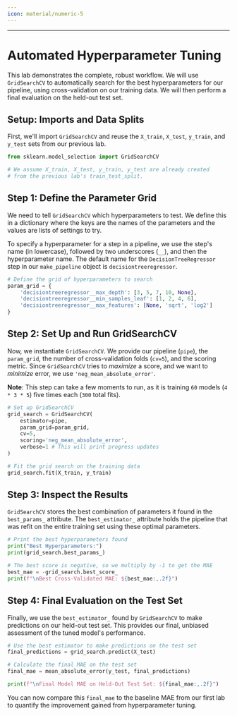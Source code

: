 ```yaml
---
icon: material/numeric-5
---
```


-----

# Automated Hyperparameter Tuning

This lab demonstrates the complete, robust workflow. We will use `GridSearchCV` to automatically search for the best hyperparameters for our pipeline, using cross-validation on our training data. We will then perform a final evaluation on the held-out test set.

## **Setup: Imports and Data Splits**

First, we'll import `GridSearchCV` and reuse the `X_train`, `X_test`, `y_train`, and `y_test` sets from our previous lab.

```python
from sklearn.model_selection import GridSearchCV

# We assume X_train, X_test, y_train, y_test are already created
# from the previous lab's train_test_split.
```

## **Step 1: Define the Parameter Grid**

We need to tell `GridSearchCV` which hyperparameters to test. We define this in a dictionary where the keys are the names of the parameters and the values are lists of settings to try.

To specify a hyperparameter for a step in a pipeline, we use the step's name (in lowercase), followed by two underscores (`__`), and then the hyperparameter name. The default name for the `DecisionTreeRegressor` step in our `make_pipeline` object is `decisiontreeregressor`.

```python
# Define the grid of hyperparameters to search
param_grid = {
    'decisiontreeregressor__max_depth': [3, 5, 7, 10, None],
    'decisiontreeregressor__min_samples_leaf': [1, 2, 4, 6],
    'decisiontreeregressor__max_features': [None, 'sqrt', 'log2']
}
```

## **Step 2: Set Up and Run GridSearchCV**

Now, we instantiate `GridSearchCV`. We provide our pipeline (`pipe`), the `param_grid`, the number of cross-validation folds (`cv=5`), and the scoring metric. Since `GridSearchCV` tries to *maximize* a score, and we want to *minimize* error, we use `'neg_mean_absolute_error'`.

**Note**: This step can take a few moments to run, as it is training `60` models (`4 * 3 * 5`) five times each (`300` total fits).

```python
# Set up GridSearchCV
grid_search = GridSearchCV(
    estimator=pipe,
    param_grid=param_grid,
    cv=5,
    scoring='neg_mean_absolute_error',
    verbose=1 # This will print progress updates
)

# Fit the grid search on the training data
grid_search.fit(X_train, y_train)
```

## **Step 3: Inspect the Results**

`GridSearchCV` stores the best combination of parameters it found in the `best_params_` attribute. The `best_estimator_` attribute holds the pipeline that was refit on the entire training set using these optimal parameters.

```python
# Print the best hyperparameters found
print("Best Hyperparameters:")
print(grid_search.best_params_)

# The best score is negative, so we multiply by -1 to get the MAE
best_mae = -grid_search.best_score_
print(f"\nBest Cross-Validated MAE: ${best_mae:,.2f}")
```

## **Step 4: Final Evaluation on the Test Set**

Finally, we use the `best_estimator_` found by `GridSearchCV` to make predictions on our held-out test set. This provides our final, unbiased assessment of the tuned model's performance.

```python
# Use the best estimator to make predictions on the test set
final_predictions = grid_search.predict(X_test)

# Calculate the final MAE on the test set
final_mae = mean_absolute_error(y_test, final_predictions)

print(f"\nFinal Model MAE on Held-Out Test Set: ${final_mae:,.2f}")
```

You can now compare this `final_mae` to the baseline MAE from our first lab to quantify the improvement gained from hyperparameter tuning.

